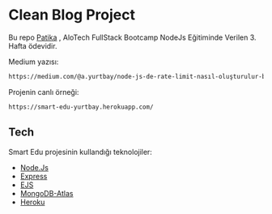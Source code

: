 # Clean Blog Project

Bu repo [Patika](https://www.patika.dev) , AloTech FullStack Bootcamp NodeJs Eğitiminde Verilen 3. Hafta ödevidir.


Medium yazısı:

```sh
https://medium.com/@a.yurtbay/node-js-de-rate-limit-nasıl-oluşturulur-bdf90ce4f61e
```


Projenin canlı örneği:

```sh
https://smart-edu-yurtbay.herokuapp.com/
```

## Tech

Smart Edu projesinin kullandığı teknolojiler:

- [Node.Js](https://nodejs.org/en/)
- [Express](https://expressjs.com)
- [EJS](https://ejs.co)
- [MongoDB-Atlas](https://www.mongodb.com/atlas/database)
- [Heroku](https://www.heroku.com)
